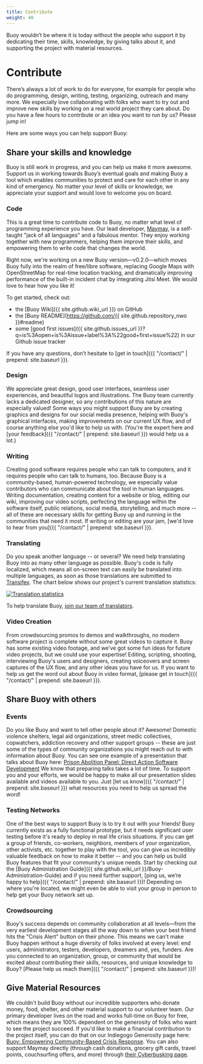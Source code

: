```yaml
---
title: Contribute
weight: 40
---
```


Buoy wouldn’t be where it is today without the people who support it by dedicating their time, skills, knowledge, by giving talks about it, and supporting the project with material resources.

# Contribute

There’s always a lot of work to do for everyone, for example for people who do programming, design, writing, testing, organizing, outreach and many more. We especially love collaborating with folks who want to try out and improve new skills by working on a real world project they care about. Do you have a few hours to contribute or an idea you want to run by us? Please jump in!

Here are some ways you can help support Buoy: 

## Share your skills and knowledge

Buoy is still work in progress, and you can help us make it more awesome. Support us in working towards Buoy’s eventual goals and making Buoy a tool which enables communities to protect and care for each other in any kind of emergency. No matter your level of skills or knowledge, we appreciate your support and would love to welcome you on board.

### Code

This is a great time to contribute code to Buoy, no matter what level of programming experience you have. Our lead developer, [Maymay](https://maymay.net/), is a self-taught "jack of all languages" and a fabulous mentor. They enjoy working together with new programmers, helping them improve their skills, and empowering them to write code that changes the world.

Right now, we're working on a new Buoy version&mdash;v0.2.0&mdash;which moves Buoy fully into the realm of free/libre software, replacing Google Maps with OpenStreetMap for real-time location tracking, and dramatically improving performance of the built-in incident chat by integrating Jitsi Meet. We would love to hear how you like it!

To get started, check out:

* the [Buoy Wiki]({{ site.github.wiki_url }}) on GitHub
* the [Buoy README](https://github.com/{{ site.github.repository_nwo }}#readme)
* some [good first issues]({{ site.github.issues_url }}?q=is%3Aopen+is%3Aissue+label%3A%22good+first+issue%22) in our Github issue tracker

If you have any questions, don’t hesitate to [get in touch]({{ "/contact/" | prepend: site.baseurl }}).

### Design

We appreciate great design, good user interfaces, seamless user experiences, and beautiful logos and illustrations. The Buoy team currently lacks a dedicated designer, so any contributions of this nature are especially valued! Some ways you might support Buoy are by creating graphics and designs for our social media presence, helping with Buoy's graphical interfaces, making improvements on our current UX flow, and of course anything else you'd like to help us with. (You're the expert here and [your feedback]({{ "/contact/" | prepend: site.baseurl }}) would help us a lot.)

### Writing

Creating good software requires people who can talk to computers, and it requires people who can talk to humans, too. Because Buoy is a community-based, human-powered technology, we especially value contributors who can communicate about the tool in human languages. Writing documentation, creating content for a website or blog, editing our wiki, improving our video scripts, perfecting the language within the software itself, public relations, social media, storytelling, and much more -- all of these are necessary skills for getting Buoy up and running in the communities that need it most. If writing or editing are your jam, [we'd love to hear from you]({{ "/contact/" | prepend: site.baseurl }}).

### Translating

Do you speak another language -- or several? We need help translating Buoy into as many other language as possible. Buoy's code is fully localized, which means all on-screen text can easily be translated into multiple languages, as soon as those translations are submitted to [Transifex](https://www.transifex.com/cyberbusking/better-angels/). The chart below shows our project's current translation statistics:

[![Translation statistics](https://www.transifex.com/projects/p/better-angels/resource/better-angelspot/chart/image_png)](https://www.transifex.com/cyberbusking/better-angels/)

To help translate Buoy, [join our team of translators](https://www.transifex.com/cyberbusking/better-angels/).

### Video Creation

From crowdsourcing promos to demos and walkthroughs, no modern software project is complete without some great videos to capture it. Buoy has some existing video footage, and we've got some fun ideas for future video projects, but we could use your expertise! Editing, scripting, shooting, interviewing Buoy's users and designers, creating voiceovers and screen captures of the UX flow, and any other ideas you have for us. If you want to help us get the word out about Buoy in video format, [please get in touch]({{ "/contact/" | prepend: site.baseurl }}). 

## Share Buoy with others

### Events

Do you like Buoy and want to tell other people about it? Awesome! Domestic violence shelters, legal aid organizations, street medic collectives, copwatchers, addiction recovery and other support groups -- these are just some of the types of community organizations you might reach out to with information about Buoy. You can see one example of a presentation that talks about Buoy here: [Prison Abolition Panel: Direct Action Software Development](https://maymay.net/blog/2015/11/16/prison-abolition-panel-direct-action-software-development-sflokrc-2015/) We know that preparing talks takes a lot of time. To support you and your efforts, we would be happy to make all our presentation slides available and videos available to you. Just [let us know]({{ "/contact/" | prepend: site.baseurl }}) what resources you need to help us spread the word!

### Testing Networks

One of the best ways to support Buoy is to try it out with your friends! Buoy currently exists as a fully functional prototype, but it needs significant user testing before it's ready to deploy in real life crisis situations. If you can get a group of friends, co-workers, neighbors, members of your organization, other activists, etc. together to play with the tool, you can give us incredibly valuable feedback on how to make it better -- and you can help us build Buoy features that fit your community's unique needs. Start by checking out the [Buoy Administration Guide]({{ site.github.wiki_url }}/Buoy-Administration-Guide) and if you need further support, [ping us, we’re happy to help]({{ "/contact/" | prepend: site.baseurl }})! Depending on where you're located, we might even be able to visit your group in person to help get your Buoy network set up.

### Crowdsourcing

Buoy's success depends on community collaboration at all levels&mdash;from the very earliest development stages all the way down to when your best friend hits the "Crisis Alert" button on their phone. This means we can't make Buoy happen without a huge diversity of folks involved at every level: end users, administrators, testers, developers, dreamers and, yes, funders. Are you connected to an organization, group, or community that would be excited about contributing their skills, resources, and unique knowledge to Buoy? [Please help us reach them]({{ "/contact/" | prepend: site.baseurl }})! 

## Give Material Resources

We couldn't build Buoy without our incredible supporters who donate money, food, shelter, and other material support to our volunteer team. Our primary developer lives on the road and works full-time on Buoy for free, which means they are 100% dependent on the generosity of folks who want to see the project succeed. If you'd like to make a financial contribution to the project itself, you can do that on our Indiegogo Generosity page here: [
Buoy: Empowering Community-Based Crisis Response](https://www.generosity.com/community-fundraising/buoy-empowering-community-based-crisis-response). You can also support Maymay directly (through cash donations, grocery gift cards, travel points, couchsurfing offers, and more) through [their Cyberbusking page](https://maymay.net/#how-you-can-support-me). 
